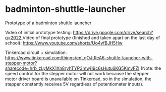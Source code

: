 # badminton-shuttle-launcher
Prototype of a badminton shuttle launcher

Video of initial prototype testing: [https://drive.google.com/drive/search?q=2022
](https://drive.google.com/file/d/1HLD6LA-sLaOHiHcZT50dSTKCN-WwGoP0/view?usp=sharing)
Video of final prototype (finished and taken apart on the last day of school): https://www.youtube.com/shorts/Uo4yfBJH5Hw

Tinkercad circuit + simulation: https://www.tinkercad.com/things/enLgOJtReA6-shuttle-launcher-with-stepper-motor?sharecode=hrb_zLyMkX1Xn8ryhTYP3mwj19c6sHutu6KG5KmvFZI 
(Note: the speed control for the stepper motor will not work because the stepper motor driver board is unavailable on Tinkercad, so in the simulation, the stepper constantly receives 5V regardless of potentiometer inputs).
